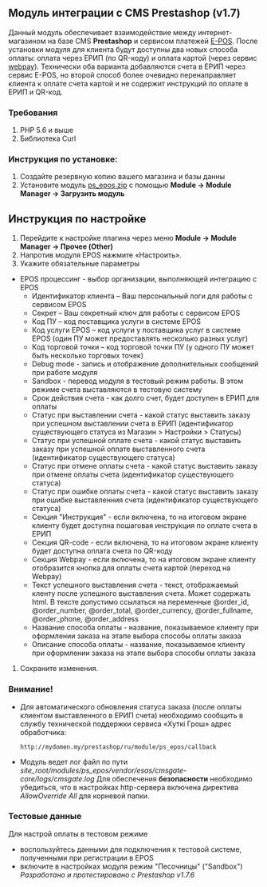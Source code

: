 ## Модуль интеграции с CMS Prestashop  (v1.7)

Данный модуль обеспечивает взаимодействие между интернет-магазином на базе CMS **Prestashop** и сервисом платежей [E-POS](www.e-pos.by).
После установки модуля для клиента будут доступны два новых способа оплаты: оплата через ЕРИП (по QR-коду) и оплата картой (через сервис [webpay](www.webpay.by)). 
Технически оба варианта добавляются счета в ЕРИП через сервис E-POS, но второй способ более очевидно перенаправляет клиента к оплате счета картой 
и не содержит инструкций по оплате в ЕРИП и QR-код. 

### Требования ###
1. PHP 5.6 и выше 
1. Библиотека Curl 

### Инструкция по установке:
1. Создайте резервную копию вашего магазина и базы данны
1. Установите модуль [ps_epos.zip](https://bitbucket.org/esasby/cmsgate-prestashop-epos/raw/master/ps_epos.zip) с помощью __Module  -> Module Manager -> Загрузить модуль__

## Инструкция по настройке
1. Перейдите к настройке плагина через меню __Module  -> Module Manager -> Прочее (Other)__
1. Напротив модуля EPOS нажмите «Настроить».
1. Укажите обязательные параметры
* EPOS процессинг - выбор организации, выполняющей интеграцию с EPOS
    * Идентификатор клиента – Ваш персональный логи для работы с сервисом EPOS
    * Секрет – Ваш секретный ключ для работы с сервисом EPOS
    * Код ПУ – код поставщика услуги в системе EPOS
    * Код услуги EPOS – код услуги у поставщика услуг в системе EPOS (один ПУ может предоставлять несколько разных услуг)
    * Код торговой точки – код торговой точки ПУ (у одного ПУ может быть несколько торговых точек)
    * Debug mode - запись и отображение дополнительных сообщений при работе модуля
    * Sandbox - перевод модуля в тестовый режим работы. В этом режиме счета выставляются в тестовую систему
    * Срок действия счета - как долго счет, будет доступен в ЕРИП для оплаты    
    * Статус при выставлении счета  - какой статус выставить заказу при успешном выставлении счета в ЕРИП (идентификатор существующего статуса из Магазин > Настройки > Статусы)
    * Статус при успешной оплате счета - какой статус выставить заказу при успешной оплате выставленного счета (идентификатор существующего статуса)
    * Статус при отмене оплаты счета - какой статус выставить заказу при отмене оплаты счета (идентификатор существующего статуса)
    * Статус при ошибке оплаты счета - какой статус выставить заказу при ошибке выставленния счета (идентификатор существующего статуса)
    * Секция "Инструкция" - если включена, то на итоговом экране клиенту будет доступна пошаговая инструкция по оплате счета в ЕРИП
    * Секция QR-code - если включена, то на итоговом экране клиенту будет доступна оплата счета по QR-коду
    * Секция Webpay - если включена, то на итоговом экране клиенту отобразится кнопка для оплаты счета картой (переход на Webpay)
    * Текст успешного выставления счета - текст, отображаемый кленту после успешного выставления счета. Может содержать html. В тексте допустимо ссылаться на переменные @order_id, @order_number, @order_total, @order_currency, @order_fullname, @order_phone, @order_address
    * Название способа оплаты - название, показываемое клиенту при оформлении заказа на этапе выбора способы оплаты заказа
    * Описание способа оплаты - название, показываемое клиенту при оформлении заказа на этапе выбора способы оплаты заказа
1. Сохраните изменения.

### Внимание!
* Для автоматического обновления статуса заказа (после оплаты клиентом выставленного в ЕРИП счета) необходимо сообщить в службу технической поддержки сервиса «Хуткi Грош» адрес обработчика:
    ```
    http://mydomen.my/prestashop/ru/module/ps_epos/callback
    ```
* Модуль ведет лог файл по пути _site_root/modules/ps_epos/vendor/esas/cmsgate-core/logs/cmsgate.log_
Для обеспечения **безопасности** необходимо убедиться, что в настройках http-сервера включена директива _AllowOverride All_ для корневой папки.

### Тестовые данные
Для настрой оплаты в тестовом режиме
 * воспользуйтесь данными для подключения к тестовой системе, полученными при регистрации в EPOS
 * включите в настройках модуля режим "Песочницы" ("Sandbox")
_Разработано и протестировано с Prestashop v1.7.6_


